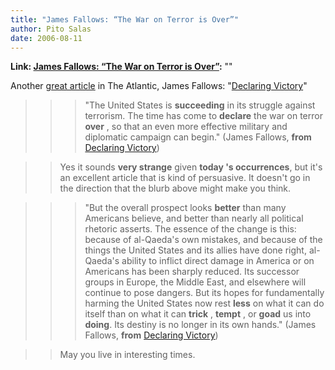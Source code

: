 ```yaml
---
title: "James Fallows: “The War on Terror is Over”"
author: Pito Salas
date: 2006-08-11
---
```


**Link: [James Fallows: “The War on Terror is Over”](None):** ""

Another [great
article](<http://www.theatlantic.com/doc/200609/fallows_victory>) in The
Atlantic, James Fallows: "[Declaring
Victory](<http://www.theatlantic.com/doc/200609/fallows_victory>)"

>>

>>> "The United States is **succeeding** in its struggle against terrorism.
The time has come to **declare** the war on terror **over** , so that an even
more effective military and diplomatic campaign can begin." (James Fallows,
**from** [Declaring
Victory](<http://www.theatlantic.com/doc/200609/fallows_victory>))

>>

>> Yes it sounds **very strange** given **today 's occurrences**, but it's an
excellent article that is kind of persuasive. It doesn't go in the direction
that the blurb above might make you think.

>>

>>> "But the overall prospect looks **better** than many Americans believe,
and better than nearly all political rhetoric asserts. The essence of the
change is this: because of al-Qaeda's own mistakes, and because of the things
the United States and its allies have done right, al-Qaeda's ability to
inflict direct damage in America or on Americans has been sharply reduced. Its
successor groups in Europe, the Middle East, and elsewhere will continue to
pose dangers.  But its hopes for fundamentally harming the United States now
rest **less** on what it can do itself than on what it can **trick** ,
**tempt** , or **goad** us into **doing**. Its destiny is no longer in its own
hands." (James Fallows, **from** [Declaring
Victory](<http://www.theatlantic.com/doc/200609/fallows_victory>))

>>

>> May you live in interesting times.


